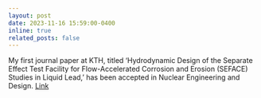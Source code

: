 ```yaml
---
layout: post
date: 2023-11-16 15:59:00-0400
inline: true
related_posts: false
---
```


My first journal paper at KTH, titled ‘Hydrodynamic Design of the Separate Effect Test Facility for Flow-Accelerated Corrosion and Erosion (SEFACE) Studies in Liquid Lead,’ has been accepted in Nuclear Engineering and Design. [Link](https://www.sciencedirect.com/science/article/pii/S002954932300701X)

